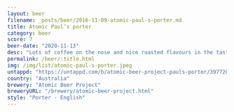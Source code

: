 ```yaml
---
layout: beer
filename: _posts/beer/2016-11-09-atomic-paul-s-porter.md
title: Atomic Paul’s porter
category: beer
score: 7
beer-date: "2020-11-13"
desc: "Lots of coffee on the nose and nice roasted flavours in the taste"
permalink: /beer/:title.html
img: /img/list/atomic-paul-s-porter.jpeg
untappd: "https://untappd.com/b/atomic-beer-project-pauls-porter/3977204"
country: "Australia"
brewery: "Atomic Beer Project"
breweryURL: "/brewery/atomic-beer-project.html"
style: "Porter - English"
---
```


